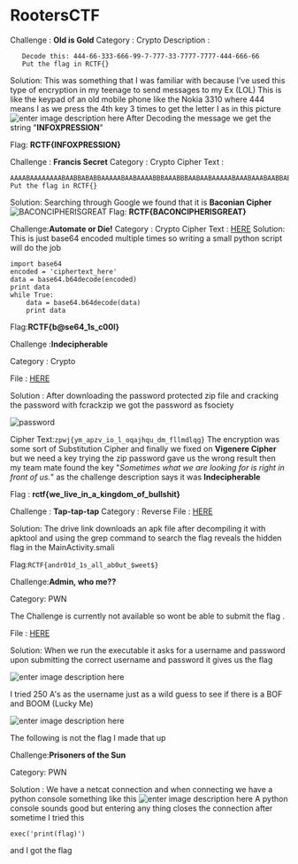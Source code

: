 # RootersCTF

Challenge : **Old is Gold**
Category :  Crypto
Description : 
 

       Decode this: 444-66-333-666-99-7-777-33-7777-7777-444-666-66  
       Put the flag in RCTF{}
Solution:
This was something that I was familiar with because I've used this type of encryption in my teenage to send messages to my Ex (LOL) 
This is like the keypad of an old mobile phone like the Nokia 3310 where 444 means I as we press the 4th key 3 times to get the letter I as in this picture
![enter image description here](https://www.dcode.fr/tools/phone-keypad/images/keypad.png)
After Decoding the message we get the string "**INFOXPRESSION**"

Flag: **RCTF{INFOXPRESSION}**

Challenge : **Francis Secret**
Category :  Crypto
Cipher Text : 

    AAAABAAAAAAAABAABBABABBAAAAABAABAAAABBBAAABBBAABAABAAAAABAAABAAABAABBABAAAAAABAAAAAAABAABA
    Put the flag in RCTF{}
 Solution:
Searching through Google we found that it is **Baconian Cipher**
![BACONCIPHERISGREAT](https://i.imgur.com/CaVEGuK.png)
Flag: **RCTF{BACONCIPHERISGREAT}**

Challenge:**Automate or Die!**
Category :  Crypto
Cipher Text : [HERE](http://rootersctf.in/files/26e32edd4675187ecdb8a0780d86bb76/automate_or_die.txt)
Solution:
This is just base64 encoded multiple times so writing a small python script will do the job

    import base64
    encoded = 'ciphertext_here'
    data = base64.b64decode(encoded)
    print data
    while True:
    	data = base64.b64decode(data)
    	print data
Flag:**RCTF{b@se64_1s_c00l}**

Challenge :**Indecipherable**

Category :  Crypto

File : [HERE](http://rootersctf.in/files/057c225412a9e78c87f4299f378fea8e/cipher_text.zip)

Solution : After downloading the password protected zip file and cracking the password with fcrackzip we got the password as fsociety

![password](https://i.imgur.com/6nIQBdq.png)

Cipher Text:`zpwj{ym_apzv_io_l_oqajhqu_dm_fllmdlqg}`
The encryption was some sort of Substitution Cipher and finally we fixed on **Vigenere Cipher** but we need a key trying the zip password gave us the wrong result then my team mate found the key "*Sometimes what we are looking for is right in front of us.*" as the challenge description says it was **Indecipherable**

Flag : **rctf{we_live_in_a_kingdom_of_bullshit}**

Challenge : **Tap-tap-tap**
Category : Reverse
File : [HERE](https://drive.google.com/file/d/13ZLVtVakm6NKR5MXhliqu59nzY_3jYZY/view?usp=sharing)

Solution:
The drive link downloads an apk file after decompiling it with apktool and using the grep command to search the flag reveals the hidden flag in the MainActivity.smali

Flag:`RCTF{andr01d_1s_all_ab0ut_$weet$}`

Challenge:**Admin, who me??**

Category: PWN

The Challenge is currently not available so wont be able to submit the flag .

File : [HERE](http://rootersctf.in/files/d35eb83dcbf4a7b4b2d879df60746fd5/admin)

Solution:
When we run the executable it asks for a username and password upon submitting the correct username and password it gives us the flag 

![enter image description here](https://i.imgur.com/b1osj7s.png)

I tried 250 A's as the username just as a wild guess to see if there is a BOF and BOOM (Lucky Me)

![enter image description here](https://i.imgur.com/OjzL1gl.png)

The following is not the flag I made that up

Challenge:**Prisoners of the Sun**

Category: PWN

Solution : We have a netcat connection and when connecting  we have a python console something like this
![enter image description here](https://i.imgur.com/RiYW0Pl.png)
A python console sounds good but entering any thing closes the connection after sometime I tried this 

    exec('print(flag)')
and I got the flag

